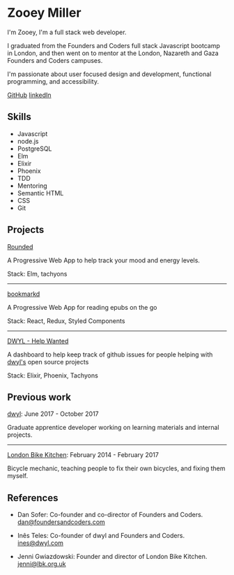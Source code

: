 # Zooey Miller
I'm Zooey, I'm a full stack web developer.

I graduated from the Founders and Coders full stack Javascript bootcamp in London, and then went on to mentor at the London, Nazareth and Gaza Founders and Coders campuses.

I'm passionate about user focused design and development, functional
    programming, and accessibility.

[GitHub](https://github.com/ZooeyMiller)
[linkedIn](https://www.linkedin.com/in/zooeymiller)


## Skills
+ Javascript
+ node.js
+ PostgreSQL
+ Elm
+ Elixir
+ Phoenix
+ TDD
+ Mentoring
+ Semantic HTML
+ CSS
+ Git

## Projects
[Rounded](https://rounded-app.surge.sh/)

A Progressive Web App to help track your mood and energy levels.

Stack: Elm, tachyons

---
[bookmarkd](https://bookmarkd-app.surge.sh/)

A Progressive Web App for reading epubs on the go

Stack: React, Redux, Styled Components

---
[DWYL - Help Wanted](https://tudo-app.herokuapp.com/)

A dashboard to help keep track of github issues for people helping with [dwyl's](www.dwyl.com) open source projects

Stack: Elixir, Phoenix, Tachyons

## Previous work

[dwyl](www.dwyl.com): June 2017 - October 2017

Graduate apprentice developer working on learning materials and internal projects.

---
[London Bike Kitchen](https://www.lbk.org.uk): February 2014 - February 2017

Bicycle mechanic, teaching people to fix their own bicycles, and fixing them myself.

## References

+ Dan Sofer:
Co-founder and co-director of Founders and Coders. dan@foundersandcoders.com

+ Inês Teles:
Co-founder of dwyl and Founders and Coders. ines@dwyl.com

+ Jenni Gwiazdowski:
Founder and director of London Bike Kitchen. jenni@lbk.org.uk

